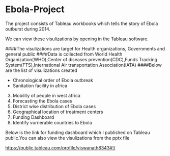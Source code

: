 # Ebola-Project

The project consists of Tableau workbooks which tells the story of Ebola outburst during 2014.

We can view these visulizations by opening in the Tableau software.

####The visulizations are target for Health organizations, Governments and general public
####Data is collected from World Health Organization(WHO),Center of diseases prevention(CDC),Funds Tracking System(FTS),International Air transportation Association(IATA)
####Below are the list of visulizations created
- Chronological order of Ebola outbreak
- Sanitation facility in africa
3. Mobility of people in west africa
4. Forecasting the Ebola cases
5. District wise distribution of Ebola cases
6. Geographical location of treatment centers
7. Funding Dashboard
8. Identify vurnerable countries to Ebola

Below is the link for funding dashboard which I published on Tableau public.You can also view the visulizations from the pptx file

https://public.tableau.com/profile/viswanath8343#!/
